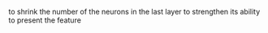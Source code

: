 to shrink the number of the neurons in the last layer
to strengthen its ability to present the feature
